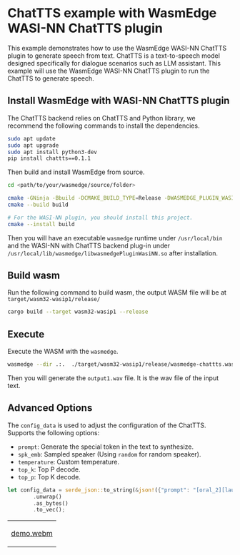 # ChatTTS example with WasmEdge WASI-NN ChatTTS plugin
This example demonstrates how to use the WasmEdge WASI-NN ChatTTS plugin to generate speech from text. ChatTTS is a text-to-speech model designed specifically for dialogue scenarios such as LLM assistant. This example will use the WasmEdge WASI-NN ChatTTS plugin to run the ChatTTS to generate speech.

## Install WasmEdge with WASI-NN ChatTTS plugin
The ChatTTS backend relies on ChatTTS and Python library, we recommend the following commands to install the dependencies.
``` bash
sudo apt update
sudo apt upgrade
sudo apt install python3-dev
pip install chattts==0.1.1
```

Then build and install WasmEdge from source.

``` bash
cd <path/to/your/wasmedge/source/folder>

cmake -GNinja -Bbuild -DCMAKE_BUILD_TYPE=Release -DWASMEDGE_PLUGIN_WASI_NN_BACKEND="chatTTS"
cmake --build build

# For the WASI-NN plugin, you should install this project.
cmake --install build
```

Then you will have an executable `wasmedge` runtime under `/usr/local/bin` and the WASI-NN with ChatTTS backend plug-in under `/usr/local/lib/wasmedge/libwasmedgePluginWasiNN.so` after installation.

## Build wasm

Run the following command to build wasm, the output WASM file will be at `target/wasm32-wasip1/release/`

```bash
cargo build --target wasm32-wasip1 --release
```

## Execute

Execute the WASM with the `wasmedge`.

``` bash
wasmedge --dir .:.  ./target/wasm32-wasip1/release/wasmedge-chattts.wasm
```

Then you will generate the `output1.wav` file. It is the wav file of the input text.

## Advanced Options

The `config_data` is used to adjust the configuration of the ChatTTS.
Supports the following options:
- `prompt`: Generate the special token in the text to synthesize.
- `spk_emb`: Sampled speaker (Using `random` for random speaker).
- `temperature`: Custom temperature.
- `top_k`: Top P decode.
- `top_p`: Top K decode.

``` rust
let config_data = serde_json::to_string(&json!({"prompt": "[oral_2][laugh_0][break_6]", "spk_emb": "random", "temperature": 0.5, "top_k": 0, "top_p": 0.9}))
        .unwrap()
        .as_bytes()
        .to_vec();
```
<table>
<tr>
<td>

[demo.webm](https://github.com/user-attachments/assets/377e0487-9107-41db-9c22-31962ce53f88)

</td>
</tr>
</table>
